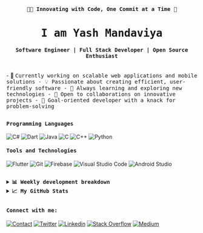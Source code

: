 <p align="center"><samp><b>👨‍💻 Innovating with Code, One Commit at a Time 🚀</b></samp></p>
<p align="center"><h1 align="center"><samp> I am Yash Mandaviya </samp></h1></p> 
<p align="center"><h4 align="center"><samp> Software Engineer | Full Stack Developer | Open Source Enthusiast</samp></h4></p>
<br> <div>
- 🔭 <samp>Currently working on scalable web applications and mobile solutions
- 💡 <samp>Passionate about creating efficient, user-friendly software
- 🌱 <samp>Always learning and exploring new technologies
- 🤝 <samp>Open to collaborations on innovative projects
- 🎯 <samp>Goal-oriented developer with a knack for problem-solving
</div>

##

<h4><b><samp>Programming Languages</samp></b></h4>

![C#](https://img.shields.io/badge/C%23-239120?style=flat-square&logo=c-sharp&logoColor=white)
![Dart](https://img.shields.io/badge/Dart-2bb7f6?style=flat-square&logo=Dart&logoColor=white)
![Java](https://img.shields.io/badge/Java-ea2d2f?style=flat-square&logo=java&logoColor=white)
![C](https://img.shields.io/badge/C-27338e?style=flat-square&logo=c&logoColor=white)
![C++](https://img.shields.io/badge/C++-00599C?style=flat-square&logo=cplusplus&logoColor=white) 
![Python](https://img.shields.io/badge/Python-3776AB?style=flat-square&logo=python&logoColor=white)

<h4><b><samp>Tools and Technologies</samp></b></h4>

![Flutter](https://img.shields.io/badge/Flutter-47c5fb?style=flat-square&logo=Flutter&logoColor=white)
![Git](https://img.shields.io/badge/Git-F05032?style=flat-square&logo=Git&logoColor=white)
![Firebase](https://img.shields.io/badge/Firebase-ffcb2c?style=flat-square&logo=Firebase&logoColor=white)
![Visual Studio Code](https://img.shields.io/badge/Visual_Studio_Code-007ACC?style=flat-square&logo=Visual-Studio-Code&logoColor=white)
![Android Studio](https://img.shields.io/badge/Android_Studio-3DDC84?style=flat-square&logo=Android-Studio&logoColor=ffffff)
##

<details>
  <summary><b><samp>📊 Weekly development breakdown</samp></b></summary>

<!--START_SECTION:waka-->

```text
No activity tracked
```

<!--END_SECTION:waka-->

##

</details>

<details>
  <summary><b><samp>📈 My GitHub Stats</samp></b></summary>
<br>
<p align="center"> <img align="center" src="https://github-readme-stats.vercel.app/api/top-langs/?username=yash-mandaviya&hide_langs_below=1&&show_icons=true&title_color=08fdd8&icon_color=bb2acf&text_color=ffffff&bg_color=242424"/> <img align="center" src="https://github-readme-stats.vercel.app/api?username=yash-mandaviya&&show_icons=true&title_color=08fdd8&icon_color=bb2acf&text_color=ffffff&bg_color=242424"/>
 </p>

</details>

##

<h4><b><samp>Connect with me:</samp></b></h4>

[![Contact](https://img.shields.io/badge/ymmandaviya1234@gmail.com-0075c8?style=flat-square&logo=gmail&logoColor=white)](mailto:ymmandaviya1234@gmail.com)
[![Twitter](https://img.shields.io/badge/@YashMandaviya4-1DA1F2?style=flat-square&logo=twitter&logoColor=white)](https://twitter.com/YashMandaviya4)
[![Linkedin](https://img.shields.io/badge/Yash_Mandaviya-0077b5?style=flat-square&logo=Linkedin&logoColor=white)](https://www.linkedin.com/in/yash-mandaviya/) 
[![Stack Overflow](https://img.shields.io/badge/Yash_Mandaviya-393939?style=flat-square&logo=stack-overflow&logoColor=white)](https://stackoverflow.com/users/19799314/yash-mandaviya)
[![Medium](https://img.shields.io/badge/@YashMandaviya-black?style=flat-square&logo=medium&logoColor=white)](https://medium.com/@YashMandaviya)
